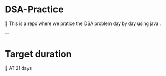 # DSA-Practice
📑 This is a repo where we pratice the DSA problem day by day using java .
 
 --
# Target duration
📌 AT 21 days